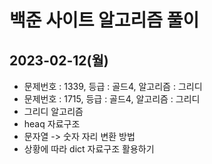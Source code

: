 # 백준 사이트 알고리즘 풀이


## 2023-02-12(월)
- 문제번호 : 1339, 등급 : 골드4, 알고리즘 : 그리디
- 문제번호 : 1715, 등급 : 골드4, 알고리즘 : 그리디
- 그리디 알고리즘
- heaq 자료구조
- 문자열 -> 숫자 자리 변환 방법
- 상황에 따라 dict 자료구조 활용하기